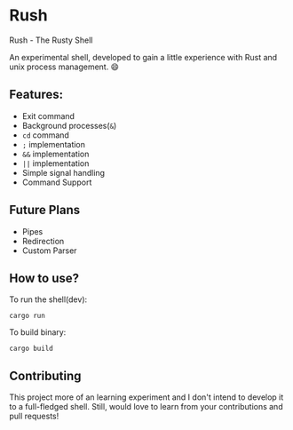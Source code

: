 # Rush
Rush - The Rusty Shell

An experimental shell, developed to gain a little experience with Rust and unix process management. :smile:

## Features:
- Exit command
- Background processes(`&`)
- `cd` command
- `;` implementation
- `&&` implementation
- `||` implementation
- Simple signal handling
- Command Support

## Future Plans
- Pipes
- Redirection
- Custom Parser

## How to use?
To run the shell(dev):

    cargo run

To build binary:

    cargo build

## Contributing
This project more of an learning experiment and I don't intend to develop it to a full-fledged shell. Still, would love to learn from your contributions and pull requests!

